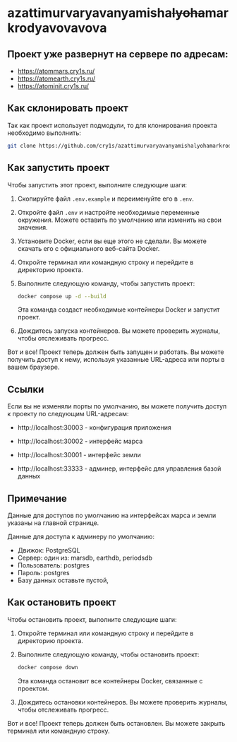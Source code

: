 # azattimurvaryavanyamisha~~lyoha~~markrodyavovavova

## Проект уже развернут на сервере по адресам:
* https://atommars.cry1s.ru/
* https://atomearth.cry1s.ru/
* https://atominit.cry1s.ru/

## Как склонировать проект

Так как проект использует подмодули, то для клонирования проекта необходимо выполнить:

```bash
git clone https://github.com/cry1s/azattimurvaryavanyamishalyohamarkrodyavovavova.git --recursive
```

## Как запустить проект

Чтобы запустить этот проект, выполните следующие шаги:

1. Скопируйте файл `.env.example` и переименуйте его в `.env`.
2. Откройте файл `.env` и настройте необходимые переменные окружения. Можете оставить по умолчанию или изменить на свои значения.
3. Установите Docker, если вы еще этого не сделали. Вы можете скачать его с официального веб-сайта Docker.
4. Откройте терминал или командную строку и перейдите в директорию проекта.
5. Выполните следующую команду, чтобы запустить проект:

    ```bash
    docker compose up -d --build
    ```

    Эта команда создаст необходимые контейнеры Docker и запустит проект.

6. Дождитесь запуска контейнеров. Вы можете проверить журналы, чтобы отслеживать прогресс.

Вот и все! Проект теперь должен быть запущен и работать. Вы можете получить доступ к нему, используя указанные URL-адреса или порты в вашем браузере.

## Ссылки

Если вы не изменяли порты по умолчанию, вы можете получить доступ к проекту по следующим URL-адресам:
* http://localhost:30003 - конфигурация приложения
* http://localhost:30002 - интерфейс марса
* http://localhost:30001 - интерфейс земли

* http://localhost:33333 - админер, интерфейс для управления базой данных

## Примечание
Данные для доступов по умолчанию на интерфейсах марса и земли указаны на главной странице.

Данные для доступа к админеру по умолчанию:
* Движок: PostgreSQL
* Сервер: один из: marsdb, earthdb, periodsdb
* Пользователь: postgres
* Пароль: postgres
* Базу данных оставьте пустой, 

## Как остановить проект

Чтобы остановить проект, выполните следующие шаги:

1. Откройте терминал или командную строку и перейдите в директорию проекта.

2. Выполните следующую команду, чтобы остановить проект:

    ```bash
    docker compose down
    ```

    Эта команда остановит все контейнеры Docker, связанные с проектом.

3. Дождитесь остановки контейнеров. Вы можете проверить журналы, чтобы отслеживать прогресс.

Вот и все! Проект теперь должен быть остановлен. Вы можете закрыть терминал или командную строку.
